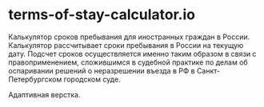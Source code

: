# terms-of-stay-calculator.io
Калькулятор сроков пребывания для иностранных граждан в России.
Калькулятор рассчитывает сроки пребывания в России на текущую дату. Подсчет сроков осуществляется именно таким образом в связи
с правоприменением, сложившимся в судебной практике по делам об оспаривании решений о неразрешении въезда в РФ в 
Санкт-Петербургском городском суде.

Адаптивная верстка.
